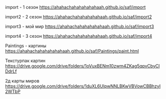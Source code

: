import - 1 сезон
https://ahahachahahahahahaah.github.io/saf/import

import2 - 2 ceзон
https://ahahachahahahahahaah.github.io/saf/import2

import3 - мой мир
https://ahahachahahahahahaah.github.io/saf/import3

import4 - 3 сезон
https://ahahachahahahahahaah.github.io/saf/import4

Paintings - картины
https://ahahachahahahahahaah.github.io/saf/Paintings/paint.html

Текстурпак картин
https://drive.google.com/drive/folders/1oVuxBENm10zwm4ZKag5qpvCbyClDdrLf

2д карты миров
https://drive.google.com/drive/folders/1duXL6UIpwNNLBKwVBVowCBBhzyI2WTbP
